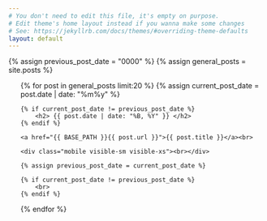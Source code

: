 ```yaml
---
# You don't need to edit this file, it's empty on purpose.
# Edit theme's home layout instead if you wanna make some changes
# See: https://jekyllrb.com/docs/themes/#overriding-theme-defaults
layout: default
---
```

{% assign previous_post_date = "0000" %}
{% assign general_posts = site.posts %}

<ul>
  {% for post in  general_posts limit:20 %}
    {% assign current_post_date =  post.date | date: "%m%y" %}

    {% if current_post_date != previous_post_date %}
        <h2> {{ post.date | date: "%B, %Y" }} </h2>
    {% endif %}

    <a href="{{ BASE_PATH }}{{ post.url }}">{{ post.title }}</a><br>

    <div class="mobile visible-sm visible-xs"><br></div>

    {% assign previous_post_date = current_post_date %}

    {% if current_post_date != previous_post_date %}
        <br>
    {% endif %}
  {% endfor %}

</ul>

